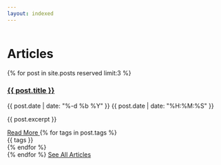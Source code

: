 ```yaml
---
layout: indexed
---
```

<div class="ui grey inverted vertical segment">
      <div class="ui stackable center aligned page grid">
        <div class="row">
          <div class="column">
            <h1 class="ui center aligned inverted header">
            Articles
            </h1>
            <div class="ui inverted horizontal divider"><i class="fa fa-github-square" style="font-size:5em;"></i></div>
          </div>
        </div>
        <div class="row">
          <div class="twelve wide column">
    {% for post in site.posts reserved limit:3 %}
            <div class="ui segment divided items left aligned">
              <div class="item">
                <div class="content">
                  <h3><a href="{{ post.url | prepend: site.baseurl }}" class="header">{{ post.title }}</a></h3>
                  <div class="meta">
                    <div class="cinema"><i class="fa fa-calendar"></i> {{ post.date | date: "%-d %b %Y" }} <i class="fa fa-clock-o"></i> {{ post.date | date: "%H:%M:%S" }}</div>
                  </div>
                  <div class="ui horizontal divider"><i class="fa fa-github-square" style="font-size: 2em;"></i></div>
                  <div class="description">
                    <p>{{ post.excerpt }}</p>
                  </div>
                  <div class="extra">
                    <a href="{{ post.url | prepend: site.baseurl }}" class="ui right floated primary button">
                      Read More <i class="fa fa-chevron-right"></i>
                    </a>
                    {% for tags in post.tags %}
                    <div class="ui label"><i class="fa fa-tag"></i> {{ tags }}</div>
                    {% endfor %}
                  </div>
                </div>
              </div>
            </div>
    {% endfor %}
    <a class="huge ui blue button" href="#" target="_blank">See All Articles <i class="fa fa-chevron-right"></i></a>
          </div>
        </div>
      </div>
    </div>